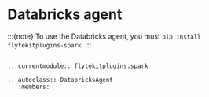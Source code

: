 # Databricks agent

:::{note}
To use the Databricks agent, you must `pip install flytekitplugins-spark`.
:::

```{eval-rst}

.. currentmodule:: flytekitplugins.spark

.. autoclass:: DatabricksAgent
   :members:
```
